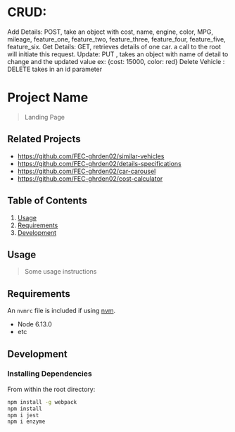 # CRUD: 
Add Details: POST, take an object with  cost, name, engine, color, MPG, mileage, feature_one, feature_two, feature_three, feature_four, feature_five, feature_six. 
Get Details: GET, retrieves details of one car.  a call to the root will initiate this request. 
Update: PUT ,  takes an object with name of detail to change and the updated value ex: {cost: 15000,  color: red}
Delete Vehicle : DELETE  takes in an id parameter

# Project Name

> Landing Page

## Related Projects

  - https://github.com/FEC-ghrden02/similar-vehicles
  - https://github.com/FEC-ghrden02/details-specifications
  - https://github.com/FEC-ghrden02/car-carousel
  - https://github.com/FEC-ghrden02/cost-calculator

## Table of Contents

1. [Usage](#Usage)
1. [Requirements](#requirements)
1. [Development](#development)

## Usage

> Some usage instructions

## Requirements

An `nvmrc` file is included if using [nvm](https://github.com/creationix/nvm).

- Node 6.13.0
- etc

## Development

### Installing Dependencies

From within the root directory:

```sh
npm install -g webpack
npm install
npm i jest
npm i enzyme
``` 
